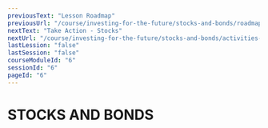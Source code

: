 ```yaml
---
previousText: "Lesson Roadmap"
previousUrl: "/course/investing-for-the-future/stocks-and-bonds/roadmap"
nextText: "Take Action - Stocks"
nextUrl: "/course/investing-for-the-future/stocks-and-bonds/activities-stocks"
lastLession: "false"
lastSession: "false"
courseModuleId: "6"
sessionId: "6"
pageId: "6"
---
```



# STOCKS AND BONDS

<sparkle-video-player src="./animation1/m4l3.mp4" />
